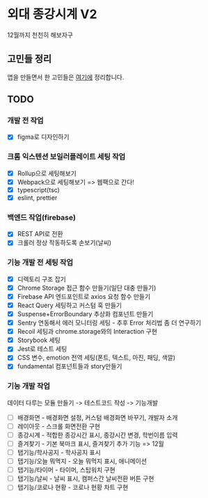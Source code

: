 # 외대 종강시계 V2

12월까지 천천히 해보자구

## 고민들 정리

앱을 만들면서 한 고민들은 [여기에](./README_decisions.md) 정리합니다.

## TODO

### 개발 전 작업

- [x] figma로 디자인하기

### 크롬 익스텐션 보일러플레이트 세팅 작업

- [x] Rollup으로 세팅해보기
- [x] Webpack으로 세팅해보기 => 웹팩으로 간다!
- [x] typescript(tsc)
- [x] eslint, prettier

### 백엔드 작업(firebase)

- [x] REST API로 전환
- [x] 크롤러 정상 작동하도록 손보기(날씨)

### 기능 개발 전 세팅 작업

- [x] 디렉토리 구조 잡기
- [x] Chrome Storage 접근 함수 만들기(일단 대충 만들기)
- [x] Firebase API 엔드포인트로 axios 요청 함수 만들기
- [x] React Query 세팅하고 커스텀 훅 만들기
- [x] Suspense+ErrorBoundary 추상화 컴포넌트 만들기
- [x] Sentry 연동해서 에러 모니터링 세팅 - 추후 Error 처리법 좀 더 연구하기
- [x] Recoil 세팅과 chrome.storage와의 Interaction 구현
- [x] Storybook 세팅
- [x] Jest로 테스트 세팅
- [x] CSS 변수, emotion 전역 세팅(폰트, 텍스트, 마진, 패딩, 색깔)
- [x] fundamental 컴포넌트들과 story만들기

### 기능 개발 작업

데이터 다루는 모듈 만들기 -> 테스트코드 작성 -> 기능개발

- [ ] 배경화면 - 배경화면 설정, 커스텀 배경화면 바꾸기, 개발자 소개
- [ ] 레이아웃 - 스크롤 화면전환 구현
- [ ] 종강시계 - 적합한 종강시간 표시, 종강시간 변경, 학번이름 입력
- [ ] 즐겨찾기 - 기본 북마크 표시, 즐겨찾기 추가 기능 => 12월
- [ ] 탭기능/학사공지 - 학사공지 표시
- [ ] 탭기능/오늘 뭐먹지 - 오늘 뭐먹지 표시, 애니메이션
- [ ] 탭기능/타이머 - 타이머, 스탑워치 구현
- [ ] 탭기능/날씨 - 날씨 표시, 캠퍼스간 날씨전환 버튼 구현
- [ ] 탭기능/코로나 현황 - 코로나 현황 차트 구현
